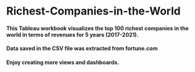 # Richest-Companies-in-the-World
#### This Tableau workbook visualizes the top 100 richest companies in the world in terms of revenues for 5 years (2017-2021).
#### Data saved in the CSV file was extracted from fortune.com
#### Enjoy creating more views and dashboards.
